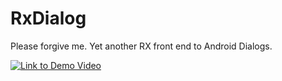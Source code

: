 # RxDialog
Please forgive me. Yet another RX front end to Android Dialogs.

[![Link to Demo Video](https://user-images.githubusercontent.com/5545791/29631006-2b8d0cfe-880c-11e7-8202-4b8498890ae7.jpg)](https://www.youtube.com/watch?v=qdYbmrjAeCY)
